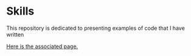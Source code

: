 # Skills

This repository is dedicated to presenting examples of code that I have written

[Here is the associated page.](https://skills-kevintchiadeu.onrender.com/)
